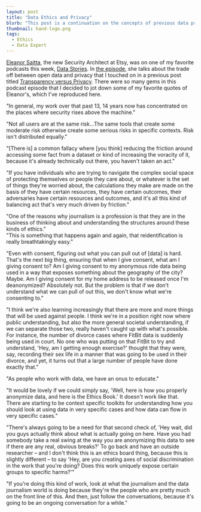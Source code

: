 ```yaml
---
layout: post
title: "Data Ethics and Privacy"
blurb: "This post is a continuation on the concepts of previous data privacy posts, focusing on the perspective of Eleanor Saitta, Etsy's new Security Architect."
thumbnail: hand-logo.png
tags: 
  - Ethics
  - Data Expert
---
```


[Eleanor Saitta](https://dymaxion.org/me.html), the new Security Architect at Etsy, was on one of my favorite podcasts this week, [Data Stories](http://datastori.es). In [the episode](http://datastori.es/74-data-ethics-and-privacy-with-eleanor-saitta/), she talks about the trade off between open data and privacy that I touched on in a previous post titled [Transparency versus Privacy](http://www.datajourneyman.com/2016/02/21/transparency-versus-privacy.html). There were so many gems in this podcast episode that I decided to jot down some of my favorite quotes of Eleanor's, which I've reproduced here.

<div class="pull-quote">"In general, my work over that past 13, 14 years now has concentrated on the places where security rises above the machine."</div>

"Not all users are at the same risk...The same tools that create some moderate risk otherwise create some serious risks in specific contexts. Risk isn't distributed equally."

<div class="pull-quote">"[There is] a common fallacy where [you think] reducing the friction around accessing some fact from a dataset or kind of increasing the voracity of it, because it's already technically out there, you haven't taken an act."</div>

"If you have individuals who are trying to navigate the complex social space of protecting themselves or people they care about, or whatever is the set of things they're worried about, the calculations they make are made on the basis of they have certain resources, they have certain outcomes, their adversaries have certain resources and outcomes, and it's all this kind of balancing act that's very much driven by friction."

<div class="pull-quote">"One of the reasons why journalism is a profession is that they are in the business of thinking about and understanding the structures around these kinds of ethics."</div>

<div class="pull-quote">"This is something that happens again and again, that reidentification is really breathtakingly easy."</div>

"Even with consent, figuring out what you can pull out of [data] is hard. That's the next big thing, ensuring that when I give consent, what am I giving consent to? Am I giving consent to my anonymous ride data being used in a way that exposes something about the geography of the city? Maybe. Am I giving consent for my home address to be released once I'm deanonymized? Absolutely not. But the problem is that if we don't understand what we can pull of out this, we don't know what we're consenting to."

"I think we're also learning increasingly that there are more and more things that will be used against people. I think we're in a position right now where public understanding, but also the more general societal understanding, if we can separate those two, really haven't caught up with what's possible. For instance, the number of divorce cases where FitBit data is suddenly being used in court. No one who was putting on that FitBit to try and understand, 'Hey, am I getting enough exercise?' thought that they were, say, recording their sex life in a manner that was going to be used in their divorce, and yet, it turns out that a large number of people have done exactly that."

<div class="pull-quote">"As people who work with data, we have an onus to educate."</div>

"It would be lovely if we could simply say, 'Well, here is how you properly anonymize data, and here is the Ethics Book.' It doesn't work like that. There are starting to be context specific toolkits for understanding how you should look at using data in very specific cases and how data can flow in very specific cases."

"There's always going to be a need for that second check of, 'Hey wait, did you guys actually think about what is actually going on here. Have you had somebody take a real swing at the way you are anonymizing this data to see if there are any real, obvious breaks?' To go back and have an outside researcher – and I don't think this is an ethics board thing, because this is slightly different – to say 'Hey, are you creating axes of social discrimination in the work that you're doing? Does this work uniquely expose certain groups to specific harms?'"

"If you're doing this kind of work, look at what the journalism and the data journalism world is doing because they're the people who are pretty much on the front line of this. And then, just follow the conversations, because it's going to be an ongoing conversation for a while."

